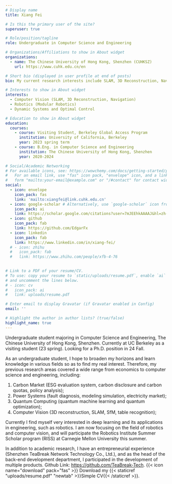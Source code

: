 ```yaml
---
# Display name
title: Xiang Fei

# Is this the primary user of the site?
superuser: true

# Role/position/tagline
role: Undergraduate in Computer Science and Engineering

# Organizations/Affiliations to show in About widget
organizations:
  - name: The Chinese University of Hong Kong, Shenzhen (CUHKSZ)
    url: https://www.cuhk.edu.cn/en

# Short bio (displayed in user profile at end of posts)
bio: My current research interests include SLAM, 3D Reconstruction, Navigation, Robotics, Dynamic Systems and Optimal Control.

# Interests to show in About widget
interests:
  - Computer Vision (SLAM, 3D Reconstruction, Navigation)
  - Robotics (Modular Robotics)
  - Dynamic Systems and Optimal Control

# Education to show in About widget
education:
  courses:
    - course: Visiting Student, Berkeley Global Access Program
      institution: University of California, Berkeley
      year: 2023 spring term
    - course: B.Eng. in Computer Science and Engineering
      institution: The Chinese University of Hong Kong, Shenzhen
      year: 2020-2024

# Social/Academic Networking
# For available icons, see: https://wowchemy.com/docs/getting-started/page-builder/#icons
#   For an email link, use "fas" icon pack, "envelope" icon, and a link in the
#   form "mailto:your-email@example.com" or "/#contact" for contact widget.
social:
  - icon: envelope
    icon_pack: fas
    link: 'mailto:xiangfei@link.cuhk.edu.cn'
  - icon: google-scholar # Alternatively, use `google-scholar` icon from `ai` icon pack
    icon_pack: ai
    link: https://scholar.google.com/citations?user=7mJEEhkAAAAJ&hl=zh-CN
  - icon: github
    icon_pack: fab
    link: https://github.com/EdgarFx
  - icon: linkedin
    icon_pack: fab
    link: https://www.linkedin.com/in/xiang-fei/
  # - icon: zhihu
  #   icon_pack: fab
  #   link: https://www.zhihu.com/people/xfb-4-76
  

# Link to a PDF of your resume/CV.
# To use: copy your resume to `static/uploads/resume.pdf`, enable `ai` icons in `params.toml`,
# and uncomment the lines below.
# - icon: cv
#   icon_pack: ai
#   link: uploads/resume.pdf

# Enter email to display Gravatar (if Gravatar enabled in Config)
email: ''

# Highlight the author in author lists? (true/false)
highlight_name: true
---
```


Undergraduate student majoring in Computer Science and Engineering, The Chinese University of Hong Kong, Shenzhen. Currently at UC Berkeley as a visiting student (23 spring). Looking for a Ph.D. position in 24 Fall.

As an undergraduate student, I hope to broaden my horizons and learn knowledge in various fields so as to find my real interest. Therefore, my previous research areas covered a wide range from economics to computer science and engineering, including:
1. Carbon Market (ESG evaluation system, carbon disclosure and carbon quotas, policy analysis);
2. Power Systems (fault diagnosis, modeling simulation, electricity market);
3. Quantum Computing (quantum machine learning and quantum optimization);
4. Computer Vision (3D reconstruction, SLAM, SfM, table recognition);

Currently I find myself very interested in deep learning and its applications in engineering, such as robotics. I am now focusing on the field of robotics and computer vision, and will participate the Robotics Institute Summer Scholar program (RISS) at Carnegie Mellon University this summer.

In addition to academic research, I have an entrepreneurial experience (Shenzhen TeaBreak Network Technology Co., Ltd.), and as the head of the back-end development department, I participated in the development of multiple products. Github Link: https://github.com/TeaBreak-Tech.
{{< icon name="download" pack="fas" >}} Download my {{< staticref "uploads/resume.pdf" "newtab" >}}Simple CV{{< /staticref >}}.
